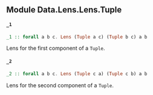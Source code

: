 ## Module Data.Lens.Lens.Tuple

#### `_1`

``` purescript
_1 :: forall a b c. Lens (Tuple a c) (Tuple b c) a b
```

Lens for the first component of a `Tuple`.

#### `_2`

``` purescript
_2 :: forall a b c. Lens (Tuple c a) (Tuple c b) a b
```

Lens for the second component of a `Tuple`.


